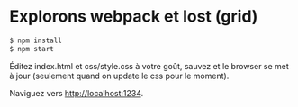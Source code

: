 # Explorons webpack et lost (grid)

```sh
$ npm install
$ npm start
```

Éditez index.html et css/style.css à votre goût, sauvez et le browser
se met à jour (seulement quand on update le css pour le moment).

Naviguez vers <http://localhost:1234>.
